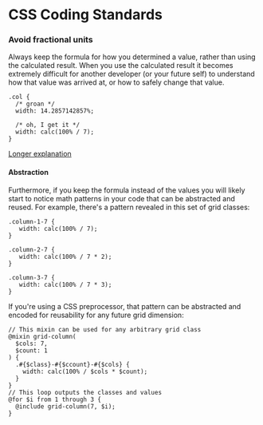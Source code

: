# CSS Coding Standards

### Avoid fractional units
Always keep the formula for how you determined a value, rather than using the calculated result. When you use the calculated result it becomes extremely difficult for another developer (or your future self) to understand how that value was arrived at, or how to safely change that value.

```
.col {
  /* groan */
  width: 14.2857142857%;

  /* oh, I get it */
  width: calc(100% / 7);
}
```
[Longer explanation](https://css-tricks.com/keep-math-in-the-css/)
#### Abstraction

Furthermore, if you keep the formula instead of the values you will likely start to notice math patterns in your code that can be abstracted and reused. For example, there's a pattern revealed in this set of grid classes:
```
.column-1-7 {
   width: calc(100% / 7);
}

.column-2-7 {
   width: calc(100% / 7 * 2);
}

.column-3-7 {
   width: calc(100% / 7 * 3);
}
```
If you're using a CSS preprocessor, that pattern can be abstracted and encoded for reusability for any future grid dimension:
```
// This mixin can be used for any arbitrary grid class
@mixin grid-column(
  $cols: 7,
  $count: 1
) {
  .#{$class}-#{$ccount}-#{$cols} {
    width: calc(100% / $cols * $count);
  }
}
// This loop outputs the classes and values
@for $i from 1 through 3 {
  @include grid-column(7, $i);
}
```

